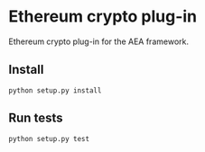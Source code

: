 # Ethereum crypto plug-in

Ethereum crypto plug-in for the AEA framework.

## Install

```
python setup.py install
```

## Run tests

```
python setup.py test
```
